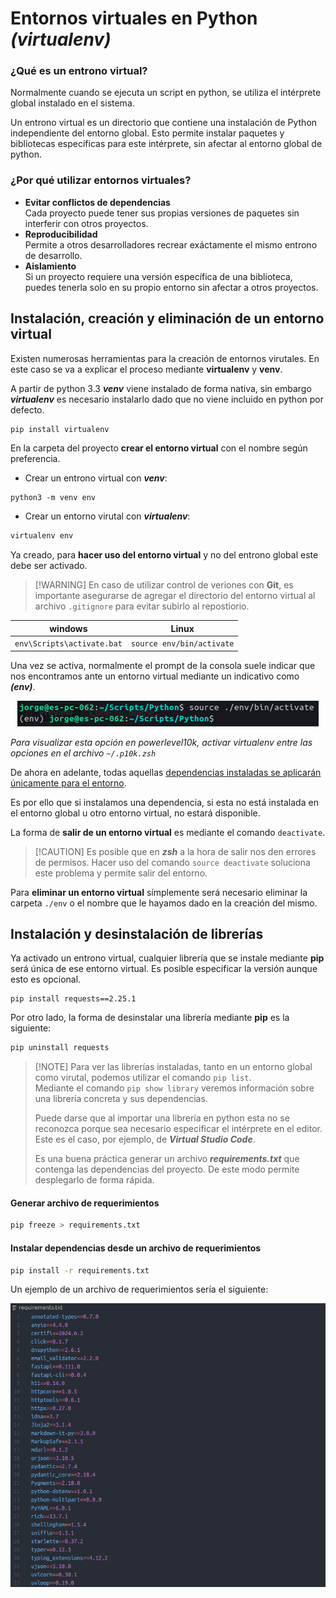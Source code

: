 # Entornos virtuales en Python _(virtualenv)_
### ¿Qué es un entrono virtual?

Normalmente cuando se ejecuta un script en python, se utiliza el intérprete global instalado en el sistema.

Un entrono virtual es un directorio que contiene una instalación de Python independiente del entorno global. Esto permite instalar paquetes y bibliotecas específicas para este intérprete, sin afectar al entorno global de python.

### ¿Por qué utilizar entornos virtuales?

- **Evitar conflictos de dependencias**\
Cada proyecto puede tener sus propias versiones de paquetes sin interferir con otros proyectos.
- **Reproducibilidad**\
Permite a otros desarrolladores recrear exáctamente el mismo entrono de desarrollo.
- **Aislamiento**\
Si un proyecto requiere una versión específica de una biblioteca, puedes tenerla solo en su propio entorno sin afectar a otros proyectos.

## Instalación, creación y eliminación de un entorno virtual

Existen numerosas herramientas para la creación de entornos virutales. En este caso se va a explicar el proceso mediante **virtualenv** y **venv**.

A partir de python 3.3 **_venv_** viene instalado de forma nativa, sin embargo **_virtualenv_** es necesario instalarlo dado que no viene incluido en python por defecto.
```python
pip install virtualenv
```

En la carpeta del proyecto **crear el entorno virtual** con el nombre según preferencia.
- Crear un entrono virtual con **_venv_**:
```
python3 -m venv env
```

- Crear un entorno virutal con **_virtualenv_**:
```python
virtualenv env
```

Ya creado, para **hacer uso del entorno virtual** y no del entrono global este debe ser activado.

>	[!WARNING]
>	En caso de utilizar control de veriones con **Git**, es importante asegurarse de agregar el directorio del entorno virtual al archivo `.gitignore` para evitar subirlo al repostiorio.

<div align="center">

|           windows          |            Linux           |
|:--------------------------:|:--------------------------:|
| `env\Scripts\activate.bat` | `source env/bin/activate`  |

</div>

Una vez se activa, normalmente el prompt de la consola suele indicar que nos encontramos ante un entorno virtual mediante un indicativo como **_(env)_**.

<p align="center">
	<img title="prompt enviroment indicator" alt="(env)" src="./Images/env_prompt.png">
</p>

_Para visualizar esta opción en powerlevel10k, activar virtualenv entre las opciones en el archivo `~/.p10k.zsh`_

De ahora en adelante, todas aquellas <u>dependencias instaladas se aplicarán únicamente para el entorno</u>.

Es por ello que si instalamos una dependencia, si esta no está instalada en el entorno global u otro entorno virtual, no estará disponible.

La forma de **salir de un entorno virtual** es mediante el comando `deactivate`.
>	[!CAUTION]
>	Es posible que en _**zsh**_ a la hora de salir nos den errores de permisos. Hacer uso del comando `source deactivate` soluciona este problema y permite salir del entorno. 

Para **eliminar un entorno virtual** símplemente será necesario eliminar la carpeta `./env` o el nombre que le hayamos dado en la creación del mismo.

## Instalación y desinstalación de librerías

Ya activado un entrono virtual, cualquier librería que se instale mediante **pip** será única de ese entorno virtual. Es posible especificar la versión aunque esto es opcional.

```shell
pip install requests==2.25.1
```

Por otro lado, la forma de desinstalar una librería mediante **pip** es la siguiente:

```bash
pip uninstall requests
```
>	[!NOTE] 
>	Para ver las librerías instaladas, tanto en un entorno global como virutal, podemos utilizar el comando `pip list`.\
>	Mediante el comando `pip show library` veremos información sobre una librería concreta y sus dependencias.
>
>	Puede darse que al importar una librería en python esta no se reconozca porque sea necesario especificar el intérprete en el editor. Este es el caso, por ejemplo, de **_Virtual Studio Code_**.
>
>	Es una buena práctica generar un archivo **_requirements.txt_** que contenga las dependencias del proyecto. De este modo permite desplegarlo de forma rápida.

#### Generar archivo de requerimientos

```bash
pip freeze > requirements.txt
```
#### Instalar dependencias desde un archivo de requerimientos

```bash
pip install -r requirements.txt
```

Un ejemplo de un archivo de requerimientos sería el siguiente:

<p align="center">
	<img title="requirements.txt file example" alt="requirements.txt" src="./Images/requirements.png">
</p>

